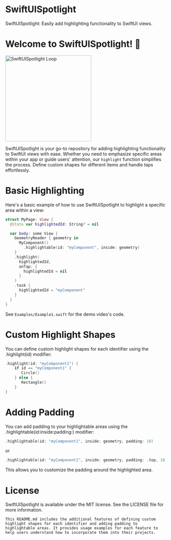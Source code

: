 # SwiftUISpotlight
SwiftUISpotlight: Easily add highlighting functionality to SwiftUI views.

# Welcome to SwiftUISpotlight! 🌟

<img src="https://github.com/nicodioso/SwiftUISpotlight/assets/40595899/e1f6411e-dd79-4136-b08b-4e429753fa55" alt="SwiftUISpotlight Loop" width="270">

SwiftUISpotlight is your go-to repository for adding highlighting functionality to SwiftUI views with ease. Whether you need to emphasize specific areas within your app or guide users' attention, our `highlight` function simplifies the process. Define custom shapes for different items and handle taps effortlessly.



# Basic Highlighting
Here's a basic example of how to use SwiftUISpotlight to highlight a specific area within a view:

```swift
struct MyPage: View {
  @State var highlightedId: String? = nil

  var body: some View {
    GeometryReader { geometry in
      MyComponent()
        .highlightable(id: "myComponent", inside: geometry)
    }
    .highlight(
      highlightedId,
      onTap: {
        highlightedId = nil
      }
    )
    .task {
      highlightedId = "myComponent"
    }
  }
}
```
See `Examples/Example1.swift` for the demo video's code.
# Custom Highlight Shapes
You can define custom highlight shapes for each identifier using the .highlight(id) modifier:

```swift
.highlight(id: "myComponent1") {
    if id == "myComponent1" {
       Circle()
    } else {
       Rectangle()
    }
}
```
# Adding Padding
You can add padding to your highlightable areas using the .highlightable(id:inside:padding:) modifier:
```swift
.highlightable(id: "myComponent1", inside: geometry, padding: 10)
```
or

```swift
.highlightable(id: "myComponent1", inside: geometry, padding: .top, 10)
```
This allows you to customize the padding around the highlighted area.

# License
SwiftUISpotlight is available under the MIT license. See the LICENSE file for more information.


`
This README.md includes the additional features of defining custom highlight shapes for each identifier and adding padding to highlightable areas. It provides usage examples for each feature to help users understand how to incorporate them into their projects.
`
